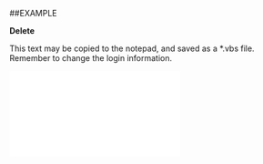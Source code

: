 

##EXAMPLE

**Delete**

This text may be copied to the notepad, and saved as a *.vbs file. Remember to change the login information.

![](../../Examples/vbs/SOPerson.Delete.vbs.txt)





